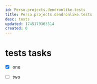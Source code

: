 ```yaml
---
id: Perso.projects.dendronlike.tests
title: Perso.projects.dendronlike.tests
desc: tests
updated: 1745170363514
created: 0
---
```

# tests tasks

* [x] one
* [ ] two

